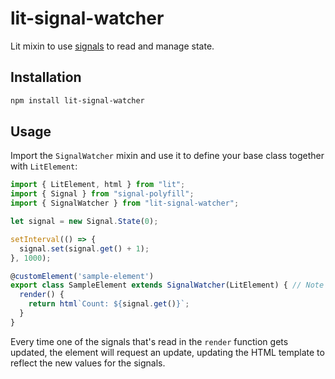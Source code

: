 # lit-signal-watcher

Lit mixin to use [signals](https://github.com/tc39/proposal-signals) to read and manage state.

## Installation

```bash
npm install lit-signal-watcher
```

## Usage

Import the `SignalWatcher` mixin and use it to define your base class together with `LitElement`:

```ts
import { LitElement, html } from "lit";
import { Signal } from "signal-polyfill";
import { SignalWatcher } from "lit-signal-watcher";

let signal = new Signal.State(0);

setInterval(() => {
  signal.set(signal.get() + 1);
}, 1000);

@customElement('sample-element')
export class SampleElement extends SignalWatcher(LitElement) { // Note the use of `SignalWatcher`
  render() {
    return html`Count: ${signal.get()}`;
  }
}
```

Every time one of the signals that's read in the `render` function gets updated, the element will request an update, updating the HTML template to reflect the new values for the signals.
